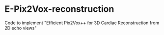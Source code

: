 # E-Pix2Vox-reconstruction
Code to implement "Efficient Pix2Vox++ for 3D Cardiac Reconstruction from 2D echo views"
